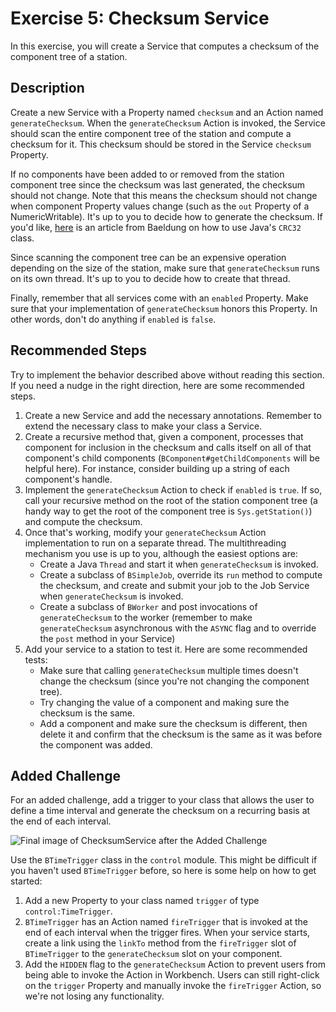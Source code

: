 # Exercise 5: Checksum Service
In this exercise, you will create a Service that computes a checksum of the component tree of a station.

## Description
Create a new Service with a Property named `checksum` and an Action named `generateChecksum`. When the `generateChecksum` Action is invoked, the Service should scan the entire component tree of the station and compute a checksum for it. This checksum should be stored in the Service `checksum` Property.

If no components have been added to or removed from the station component tree since the checksum was last generated, the checksum should not change. Note that this means the checksum should not change when component Property values change (such as the `out` Property of a NumericWritable). It's up to you to decide how to generate the checksum. If you'd like, [here](https://www.baeldung.com/java-checksums) is an article from Baeldung on how to use Java's `CRC32` class.

Since scanning the component tree can be an expensive operation depending on the size of the station, make sure that `generateChecksum` runs on its own thread. It's up to you to decide how to create that thread.

Finally, remember that all services come with an `enabled` Property. Make sure that your implementation of `generateChecksum` honors this Property. In other words, don't do anything if `enabled` is `false`.

## Recommended Steps
Try to implement the behavior described above without reading this section. If you need a nudge in the right direction, here are some recommended steps.

1. Create a new Service and add the necessary annotations. Remember to extend the necessary class to make your class a Service.
2. Create a recursive method that, given a component, processes that component for inclusion in the checksum and calls itself on all of that component's child components (`BComponent#getChildComponents` will be helpful here). For instance, consider building up a string of each component's handle.
3. Implement the `generateChecksum` Action to check if `enabled` is `true`. If so, call your recursive method on the root of the station component tree (a handy way to get the root of the component tree is `Sys.getStation()`) and compute the checksum.
4. Once that's working, modify your `generateChecksum` Action implementation to run on a separate thread. The multithreading mechanism you use is up to you, although the easiest options are:
    * Create a Java `Thread` and start it when `generateChecksum` is invoked.
    * Create a subclass of `BSimpleJob`, override its `run` method to compute the checksum, and create and submit your job to the Job Service when `generateChecksum` is invoked.
    * Create a subclass of `BWorker` and post invocations of `generateChecksum` to the worker (remember to make `generateChecksum` asynchronous with the `ASYNC` flag and to override the `post` method in your Service) 
5. Add your service to a station to test it. Here are some recommended tests:
   * Make sure that calling `generateChecksum` multiple times doesn't change the checksum (since you're not changing the component tree).
   * Try changing the value of a component and making sure the checksum is the same.
   * Add a component and make sure the checksum is different, then delete it and confirm that the checksum is the same as it was before the component was added.

## Added Challenge
For an added challenge, add a trigger to your class that allows the user to define a time interval and generate the checksum on a recurring basis at the end of each interval.

![Final image of ChecksumService after the Added Challenge](../images/ChecksumServiceAddedChallenge.PNG)

Use the `BTimeTrigger` class in the `control` module. This might be difficult if you haven't used `BTimeTrigger` before, so here is some help on how to get started:

1. Add a new Property to your class named `trigger` of type `control:TimeTrigger`.
2. `BTimeTrigger` has an Action named `fireTrigger` that is invoked at the end of each interval when the trigger fires. When your service starts, create a link using the `linkTo` method from the `fireTrigger` slot of `BTimeTrigger` to the `generateChecksum` slot on your component.
3. Add the `HIDDEN` flag to the `generateChecksum` Action to prevent users from being able to invoke the Action in Workbench. Users can still right-click on the `trigger` Property and manually invoke the `fireTrigger` Action, so we're not losing any functionality.
